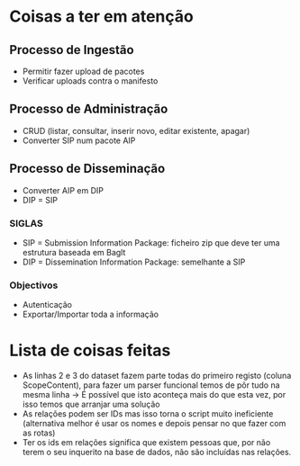 
# Coisas a ter em atenção

## Processo de Ingestão
- Permitir fazer upload de pacotes
- Verificar uploads contra o manifesto

## Processo de Administração
- CRUD (listar, consultar, inserir novo, editar existente, apagar)
- Converter SIP num pacote AIP

## Processo de Disseminação
- Converter AIP em DIP
- DIP = SIP

### SIGLAS
- SIP = Submission Information Package: ficheiro zip que deve ter uma estrutura baseada em Baglt
- DIP = Dissemination Information Package: semelhante a SIP

### Objectivos
- Autenticação
- Exportar/Importar toda a informação

# Lista de coisas feitas

- As linhas 2 e 3 do dataset fazem parte todas do primeiro registo (coluna ScopeContent), para fazer um parser funcional temos de pôr tudo na mesma linha -> É possível que isto aconteça mais do que esta vez, por isso temos que arranjar uma solução
- As relações podem ser IDs mas isso torna o script muito ineficiente (alternativa melhor é usar os nomes e depois pensar no que fazer com as rotas)
- Ter os ids em relações significa que existem pessoas que, por não terem o seu inquerito na base de dados, não são incluídas nas relações.

